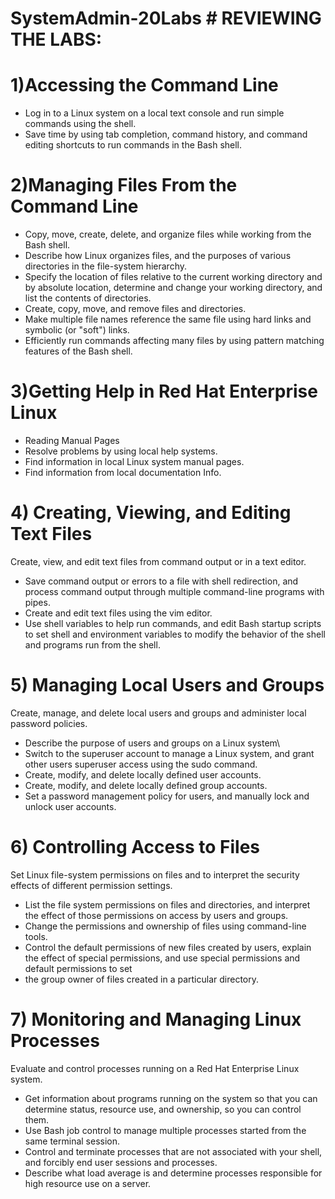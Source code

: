 
# SystemAdmin-20Labs # REVIEWING THE LABS:   
 # 1)Accessing the Command Line 
 - Log in to a Linux system on a local text console and run simple commands using the shell.
 - Save time by using tab completion, command history, and command editing shortcuts to run commands in the Bash shell.

# 2)Managing Files From the Command Line
 - Copy, move, create, delete, and organize files while working from the Bash shell.
 - Describe how Linux organizes files, and the purposes of various directories in the file-system hierarchy.
 - Specify the location of files relative to the current working directory and by absolute location, determine and change your working directory, and    list the contents of     directories.
 - Create, copy, move, and remove files and directories.
 - Make multiple file names reference the same file using hard links and symbolic (or "soft") links.
 - Efficiently run commands affecting many files by using pattern matching features of the Bash shell.
# 3)Getting Help in Red Hat Enterprise Linux
  - Reading Manual Pages
  - Resolve problems by using local help systems.
  - Find information in local Linux system manual pages.
  - Find information from local documentation Info.
# 4) Creating, Viewing, and Editing Text Files
   Create, view, and edit text files from command output or in a text editor.
   - Save command output or errors to a file with shell redirection, and process command output through multiple command-line programs with pipes.
   - Create and edit text files using the vim editor.
   - Use shell variables to help run commands, and edit Bash startup scripts to set shell and
     environment variables to modify the behavior of the shell and programs run from the shell.
# 5) Managing Local Users and Groups
   Create, manage, and delete local users and groups and administer local password policies.
  - Describe the purpose of users and groups on a Linux system\
  - Switch to the superuser account to manage a Linux system, and grant other users superuser
    access using the sudo command.
  - Create, modify, and delete locally defined user accounts.
  - Create, modify, and delete locally defined group accounts.
  - Set a password management policy for users, and manually lock and unlock user accounts.
# 6) Controlling Access to Files
   Set Linux file-system permissions on files and to interpret the security effects of different permission settings.
  - List the file system permissions on files and directories, and interpret the effect of those permissions on access by users and groups.
  - Change the permissions and ownership of files using command-line tools.
  - Control the default permissions of new files created by users, explain the effect of special permissions, and use special permissions and default permissions to set
  -  the group owner of files created in a particular directory.
# 7) Monitoring and Managing Linux Processes
   Evaluate and control processes running on a Red Hat Enterprise Linux system.
  - Get information about programs running on the system so that you can determine status, resource use, and ownership, so you can control them.
  - Use Bash job control to manage multiple processes started from the same terminal session.
  - Control and terminate processes that are not associated with your shell, and forcibly end user sessions and processes.
  - Describe what load average is and determine processes responsible for high resource use on a server.
    



